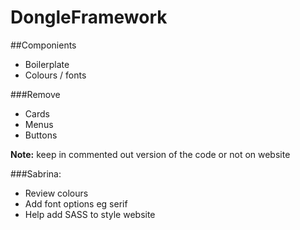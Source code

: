# DongleFramework

##Componients
- Boilerplate
- Colours / fonts 

###Remove
- Cards
- Menus 
- Buttons 

**Note:** keep in commented out version of the code or not on website

###Sabrina:
- Review colours
- Add font options eg serif 
- Help add SASS to style website

